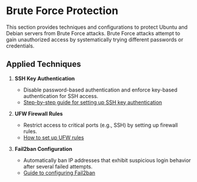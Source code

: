 # Brute Force Protection

This section provides techniques and configurations to protect Ubuntu and Debian servers from Brute Force attacks. Brute Force attacks attempt to gain unauthorized access by systematically trying different passwords or credentials.

## Applied Techniques

1. **SSH Key Authentication**  
   - Disable password-based authentication and enforce key-based authentication for SSH access.  
   - [Step-by-step guide for setting up SSH key authentication](ssh-key-authentication.md)

2. **UFW Firewall Rules**  
   - Restrict access to critical ports (e.g., SSH) by setting up firewall rules.  
   - [How to set up UFW rules](ufw-setup.md)

3. **Fail2ban Configuration**  
   - Automatically ban IP addresses that exhibit suspicious login behavior after several failed attempts.  
   - [Guide to configuring Fail2ban](fail2ban-setup.md)


